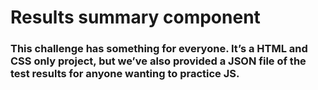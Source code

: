 # Results summary component 

### This challenge has something for everyone. It’s a HTML and CSS only project, but we’ve also provided a JSON file of the test results for anyone wanting to practice JS.
